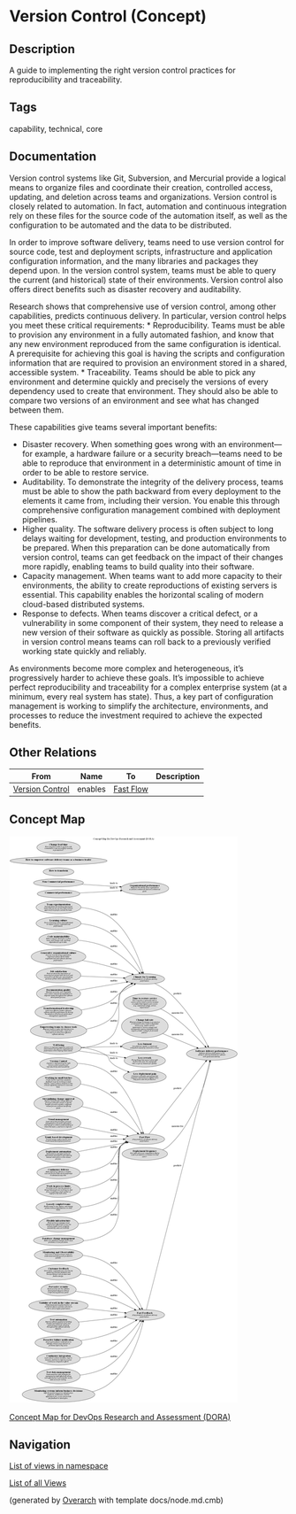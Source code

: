 
# Version Control (Concept)
## Description
A guide to implementing the right version control practices for reproducibility and traceability.


## Tags
capability, technical, core

## Documentation
Version control systems like Git, Subversion, and Mercurial provide a
logical means to organize files and coordinate their creation, controlled
access, updating, and deletion across teams and organizations. Version control
is closely related to automation. In fact, automation and continuous integration
rely on these files for the source code of the automation itself, as well as
the configuration to be automated and the data to be distributed.

In order to improve software delivery, teams need to use version control for source
code, test and deployment scripts, infrastructure and application configuration
information, and the many libraries and packages they depend upon. In the version
control system, teams must be able to query the current (and historical) state of
their environments. Version control also offers direct benefits such as disaster
recovery and auditability.

Research shows that comprehensive use of version control, among other capabilities,
predicts continuous delivery. In particular, version control helps you meet these
critical requirements:
    * Reproducibility. Teams must be able to provision any environment in a fully
      automated fashion, and know that any new environment reproduced from the same
      configuration is identical. A prerequisite for achieving this goal is having
      the scripts and configuration information that are required to provision an
      environment stored in a shared, accessible system.
    * Traceability. Teams should be able to pick any environment and determine
      quickly and precisely the versions of every dependency used to create that
      environment. They should also be able to compare two versions of an
      environment and see what has changed between them.

These capabilities give teams several important benefits:

 * Disaster recovery. When something goes wrong with an environment—for example,
   a hardware failure or a security breach—teams need to be able to reproduce
   that environment in a deterministic amount of time in order to be able to
   restore service.
 * Auditability. To demonstrate the integrity of the delivery process, teams
   must be able to show the path backward from every deployment to the elements
   it came from, including their version. You enable this through comprehensive
   configuration management combined with deployment pipelines.
 * Higher quality. The software delivery process is often subject to long
   delays waiting for development, testing, and production environments to be
   prepared. When this preparation can be done automatically from version
   control, teams can get feedback on the impact of their changes more rapidly,
   enabling teams to build quality into their software.
 * Capacity management. When teams want to add more capacity to their
   environments, the ability to create reproductions of existing servers is
   essential. This capability enables the horizontal scaling of modern
   cloud-based distributed systems.
 * Response to defects. When teams discover a critical defect, or a
   vulnerability in some component of their system, they need to release a new
   version of their software as quickly as possible. Storing all artifacts in
   version control means teams can roll back to a previously verified working
   state quickly and reliably.

As environments become more complex and heterogeneous, it’s progressively
harder to achieve these goals. It’s impossible to achieve perfect
reproducibility and traceability for a complex enterprise system (at a
minimum, every real system has state). Thus, a key part of configuration
management is working to simplify the architecture, environments, and
processes to reduce the investment required to achieve the expected
   benefits.
## Other Relations
| From | Name | To | Description |
|---|---|---|---|
| [Version Control](../../software-development/dora/version-control.md) | enables | [Fast Flow](../../software-development/dora/fast-flow.md) |  |

## Concept Map
![Concept Map for DevOps Research and Assessment (DORA)](../../software-development/dora/concept-view.png)

[Concept Map for DevOps Research and Assessment (DORA)](../../software-development/dora/concept-view.md)


## Navigation
[List of views in namespace](./views-in-namespace.md)

[List of all Views](../../views.md)


(generated by [Overarch](https://github.com/soulspace-org/overarch) with template docs/node.md.cmb)
